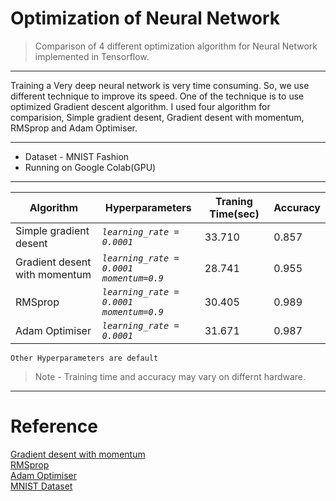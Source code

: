 # Optimization of Neural Network
>Comparison of 4 different optimization algorithm for Neural Network implemented in Tensorflow. 

***
Training a Very deep neural network is very time consuming. So, we use different technique to improve its speed. 
One of the technique is to use optimized Gradient descent algorithm. I used four algorithm for comparision, Simple gradient desent, Gradient desent with momentum, RMSprop and Adam Optimiser.
***
- Dataset - MNIST Fashion
- Running on Google Colab(GPU)
***
| Algorithm | Hyperparameters| Traning Time(sec)| Accuracy|
| ------------- | ------------- | ------------- |------------- |
| Simple gradient desent | *`learning_rate = 0.0001`* | 33.710| 0.857|
| Gradient desent with momentum |*`learning_rate = 0.0001`* <br>  *`momentum=0.9`* | 28.741| 0.955|
| RMSprop |*`learning_rate = 0.0001`* <br>  *`momentum=0.9`* | 30.405| 0.989|
| Adam Optimiser |*`learning_rate = 0.0001`* | 31.671| 0.987|

`Other Hyperparameters are default `
>Note - Training time and accuracy may vary on differnt hardware.
***
# Reference
[Gradient desent with momentum](http://proceedings.mlr.press/v28/sutskever13.pdf) <br>
[RMSprop](http://www.cs.toronto.edu/~tijmen/csc321/slides/lecture_slides_lec6.pdf) <br>
[Adam Optimiser](https://arxiv.org/pdf/1412.6980.pdf)  
[MNIST Dataset](https://www.kaggle.com/zalando-research/fashionmnist)
